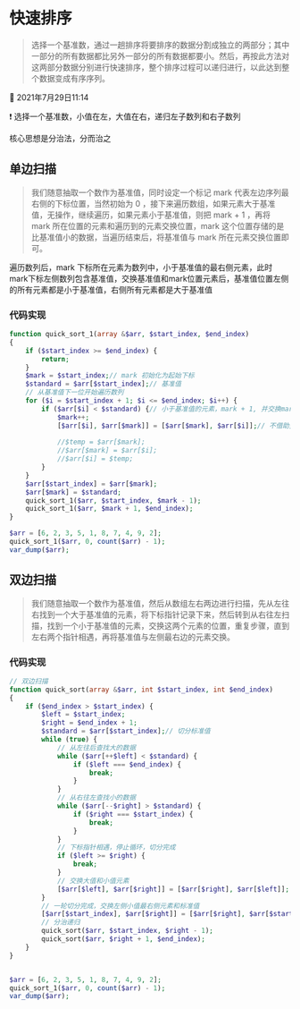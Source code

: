 # 快速排序

> 选择一个基准数，通过一趟排序将要排序的数据分割成独立的两部分；其中一部分的所有数据都比另外一部分的所有数据都要小。然后，再按此方法对这两部分数据分别进行快速排序，整个排序过程可以递归进行，以此达到整个数据变成有序序列。



:memo: 2021年7月29日11:14



:exclamation: 选择一个基准数，小值在左，大值在右，递归左子数列和右子数列



核心思想是分治法，分而治之



## 单边扫描

> 我们随意抽取一个数作为基准值，同时设定一个标记 mark 代表左边序列最右侧的下标位置，当然初始为 0 ，接下来遍历数组，如果元素大于基准值，无操作，继续遍历，如果元素小于基准值，则把 mark + 1 ，再将 mark 所在位置的元素和遍历到的元素交换位置，mark 这个位置存储的是比基准值小的数据，当遍历结束后，将基准值与 mark 所在元素交换位置即可。



遍历数列后，mark 下标所在元素为数列中，小于基准值的最右侧元素，此时mark下标左侧数列包含基准值，交换基准值和mark位置元素后，基准值位置左侧的所有元素都是小于基准值，右侧所有元素都是大于基准值



### 代码实现

```php
function quick_sort_1(array &$arr, $start_index, $end_index)
{
    if ($start_index >= $end_index) {
        return;
    }
    $mark = $start_index;// mark 初始化为起始下标
    $standard = $arr[$start_index];// 基准值
    // 从基准值下一位开始遍历数列
    for ($i = $start_index + 1; $i <= $end_index; $i++) {
        if ($arr[$i] < $standard) {// 小于基准值的元素，mark + 1, 并交换mark位置和i位置元素
            $mark++;
            [$arr[$i], $arr[$mark]] = [$arr[$mark], $arr[$i]];// 不借助变量交换两个变量的值
            
            //$temp = $arr[$mark];
            //$arr[$mark] = $arr[$i];
            //$arr[$i] = $temp;
        }
    }
    $arr[$start_index] = $arr[$mark];
    $arr[$mark] = $standard;
    quick_sort_1($arr, $start_index, $mark - 1);
    quick_sort_1($arr, $mark + 1, $end_index);
}

$arr = [6, 2, 3, 5, 1, 8, 7, 4, 9, 2];
quick_sort_1($arr, 0, count($arr) - 1);
var_dump($arr);
```







## 双边扫描

> 我们随意抽取一个数作为基准值，然后从数组左右两边进行扫描，先从左往右找到一个大于基准值的元素，将下标指针记录下来，然后转到从右往左扫描，找到一个小于基准值的元素，交换这两个元素的位置，重复步骤，直到左右两个指针相遇，再将基准值与左侧最右边的元素交换。







### 代码实现

```php
// 双边扫描
function quick_sort(array &$arr, int $start_index, int $end_index)
{
    if ($end_index > $start_index) {
        $left = $start_index;
        $right = $end_index + 1;
        $standard = $arr[$start_index];// 切分标准值
        while (true) {
            // 从左往后查找大的数据
            while ($arr[++$left] < $standard) {
                if ($left === $end_index) {
                    break;
                }
            }
            // 从右往左查找小的数据
            while ($arr[--$right] > $standard) {
                if ($right === $start_index) {
                    break;
                }
            }
            // 下标指针相遇，停止循环，切分完成
            if ($left >= $right) {
                break;
            }
            // 交换大值和小值元素
            [$arr[$left], $arr[$right]] = [$arr[$right], $arr[$left]];
        }
        // 一轮切分完成，交换左侧小值最右侧元素和标准值
        [$arr[$start_index], $arr[$right]] = [$arr[$right], $arr[$start_index]];
        // 分治递归
        quick_sort($arr, $start_index, $right - 1);
        quick_sort($arr, $right + 1, $end_index);
    }
}


$arr = [6, 2, 3, 5, 1, 8, 7, 4, 9, 2];
quick_sort_1($arr, 0, count($arr) - 1);
var_dump($arr);
```

